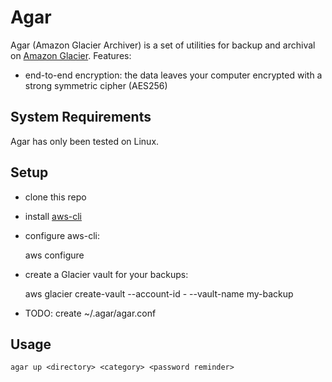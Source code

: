 Agar
====

Agar (Amazon Glacier Archiver) is a set of utilities for backup and archival on
[Amazon Glacier](https://aws.amazon.com/glacier/). Features:

* end-to-end encryption: the data leaves your computer encrypted with a strong
  symmetric cipher (AES256)

System Requirements
-------------------

Agar has only been tested on Linux.

Setup
-----

* clone this repo
* install [aws-cli](https://aws.amazon.com/cli/)
* configure aws-cli: 

    aws configure

* create a Glacier vault for your backups: 

    aws glacier create-vault --account-id - --vault-name my-backup

* TODO: create ~/.agar/agar.conf

Usage
-----

    agar up <directory> <category> <password reminder>

